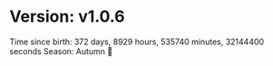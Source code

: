 # Version: v1.0.6
Time since birth: 372 days, 8929 hours, 535740 minutes, 32144400 seconds
Season: Autumn 🍁
